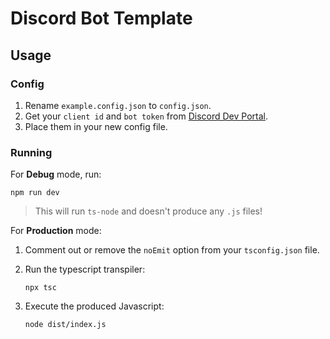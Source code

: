 # Discord Bot Template

## Usage

### Config

1. Rename `example.config.json` to `config.json`.
1. Get your `client id` and `bot token` from [Discord Dev Portal](https://discord.com/developers/applications/).
1. Place them in your new config file.

### Running

For **Debug** mode, run:

```shell
npm run dev
```

> This will run `ts-node` and doesn't produce any `.js` files!

For **Production** mode:

1. Comment out or remove the `noEmit` option from your `tsconfig.json` file.
1. Run the typescript transpiler:

    ```shell
    npx tsc
    ```

1. Execute the produced Javascript:

    ```shell
    node dist/index.js
    ```
